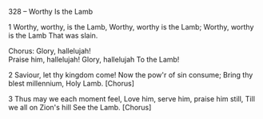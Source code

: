 328 – Worthy Is the Lamb


1
Worthy, worthy, is the Lamb,
Worthy, worthy is the Lamb;
Worthy, worthy is the Lamb
That was slain.

Chorus:
Glory, hallelujah!  
Praise him, hallelujah!
Glory, hallelujah
To the Lamb!

2
Saviour, let thy kingdom come!
Now the pow'r of sin consume;
Bring thy blest millennium,
Holy Lamb.  [Chorus]

3
Thus may we each moment feel,
Love him, serve him, praise him still,
Till we all on Zion's hill
See the Lamb.  [Chorus]
